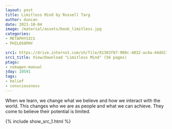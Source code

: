 ```yaml
---
layout: post
title: Limitless Mind by Russell Targ
author: duncan
date: 2021-10-04
image: /material/assets/book_limitless.jpg
categories:
- METAPHYSICS
- PHILOSOPHY

src1: https://drive.internxt.com/sh/file/81303f87-900c-4032-ac4a-44dd17733ac2/d5794be17ab17c32cac269e3130f095a357c7325044e5c38c95634172a0bccd8
src1_title: View/Download "Limitless Mind" (56 pages)
ptags:
- nokwgen-manual
jday: 10591
tags:
- belief
- consciousness
---
```


When we learn, we change what we believe and how we interact with the world. This changes who we are as people and what we can achieve. They come to believe their potential is limited.
<!--more-->

{% include show_src_1.html %}


